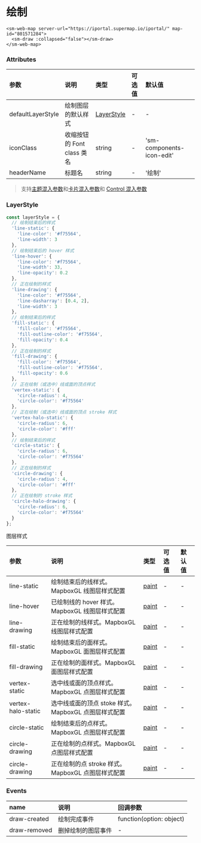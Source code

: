 # 绘制

<sm-iframe src="https://iclient.supermap.io/examples/component/components_draw_vue.html"></sm-iframe>

```vue
<sm-web-map server-url="https://iportal.supermap.io/iportal/" map-id="801571284">
  <sm-draw :collapsed="false"></sm-draw>
</sm-web-map>
```

### Attributes

| 参数       | 说明                       | 类型                                                          | 可选值 | 默认值                    |
| :--------- | :------------------------- | :------------------------------------------------------------ | :----- | :------------------------ |
| defaultLayerStyle | 绘制图层的默认样式             | [LayerStyle](#layerstyle) | -      | -                         |
| iconClass  | 收缩按钮的 Font class 类名 | string                                                        | -      | 'sm-components-icon-edit' |
| headerName | 标题名                     | string                                                        | -      | '绘制'                    |

> 支持[主题混入参数](/zh/api/mixin/mixin.md#theme)和[卡片混入参数](/zh/api/mixin/mixin.md#collapsedcard)和 [Control 混入参数](/zh/api/mixin/mixin.md#control)

### LayerStyle

```js
const layerStyle = {
  // 绘制结束后的样式
  'line-static': {
    'line-color': '#f75564',
    'line-width': 3
  },
  // 绘制结束后的 hover 样式
  'line-hover': {
    'line-color': '#f75564',
    'line-width': 33,
    'line-opacity': 0.2
  },
  // 正在绘制的样式
  'line-drawing': {
    'line-color': '#f75564',
    'line-dasharray': [0.4, 2],
    'line-width': 3
  },
  // 绘制结束后的样式
  'fill-static': {
    'fill-color': '#f75564',
    'fill-outline-color': '#f75564',
    'fill-opacity': 0.4
  },
  // 正在绘制的样式
  'fill-drawing': {
    'fill-color': '#f75564',
    'fill-outline-color': '#f75564',
    'fill-opacity': 0.6
  },
  // 正在绘制（或选中）线或面的顶点样式
  'vertex-static': {
    'circle-radius': 4,
    'circle-color': '#f75564'
  },
  // 正在绘制（或选中）线或面的顶点 stroke 样式
  'vertex-halo-static': {
    'circle-radius': 6,
    'circle-color': '#fff'
  },
  // 绘制结束后的样式
  'circle-static': {
    'circle-radius': 6,
    'circle-color': '#f75564'
  },
  // 正在绘制的样式
  'circle-drawing': {
    'circle-radius': 4,
    'circle-color': '#fff'
  },
  // 正在绘制的 stroke 样式
  'circle-halo-drawing': {
    'circle-radius': 6,
    'circle-color': '#f75564'
  }
};
```

图层样式

| 参数               | 说明                                                 | 类型                                                                    | 可选值 | 默认值 |
| :----------------- | :--------------------------------------------------- | :---------------------------------------------------------------------- | :----- | :----- |
| line-static        | 绘制结束后的线样式。MapboxGL 线图层样式配置          | [paint](https://docs.mapbox.com/mapbox-gl-js/style-spec/layers/#line)   | -      | -      |
| line-hover         | 已绘制线的 hover 样式。MapboxGL 线图层样式配置       | [paint](https://docs.mapbox.com/mapbox-gl-js/style-spec/layers/#line)   | -      | -      |
| line-drawing       | 正在绘制的线样式。MapboxGL 线图层样式配置            | [paint](https://docs.mapbox.com/mapbox-gl-js/style-spec/layers/#line)   | -      | -      |
| fill-static        | 绘制结束后的面样式。MapboxGL 面图层样式配置          | [paint](https://docs.mapbox.com/mapbox-gl-js/style-spec/layers/#fill)   | -      | -      |
| fill-drawing       | 正在绘制的面样式。MapboxGL 面图层样式配置            | [paint](https://docs.mapbox.com/mapbox-gl-js/style-spec/layers/#fill)   | -      | -      |
| vertex-static      | 选中线或面的顶点样式。MapboxGL 点图层样式配置        | [paint](https://docs.mapbox.com/mapbox-gl-js/style-spec/layers/#circle) | -      | -      |
| vertex-halo-static | 选中线或面的顶点 stoke 样式。MapboxGL 点图层样式配置 | [paint](https://docs.mapbox.com/mapbox-gl-js/style-spec/layers/#circle) | -      | -      |
| circle-static      | 绘制结束后的点样式。MapboxGL 点图层样式配置          | [paint](https://docs.mapbox.com/mapbox-gl-js/style-spec/layers/#circle) | -      | -      |
| circle-drawing     | 正在绘制的点样式。MapboxGL 点图层样式配置            | [paint](https://docs.mapbox.com/mapbox-gl-js/style-spec/layers/#circle) | -      | -      |
| circle-drawing     | 正在绘制的点 stroke 样式。MapboxGL 点图层样式配置    | [paint](https://docs.mapbox.com/mapbox-gl-js/style-spec/layers/#circle) | -      | -      |

### Events

| name         | 说明               | 回调参数                 |
| :----------- | :----------------- | :----------------------- |
| draw-created | 绘制完成事件       | function(option: object) |
| draw-removed | 删掉绘制的图层事件 | -                        |
